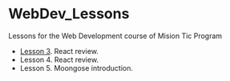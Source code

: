 # WebDev_Lessons

Lessons for the Web Development course of Mision Tic Program

 - [Lesson 3](Lessons/Lesson3.txt). React review.
 - Lesson 4. React review.
 - Lesson 5. Moongose introduction.
